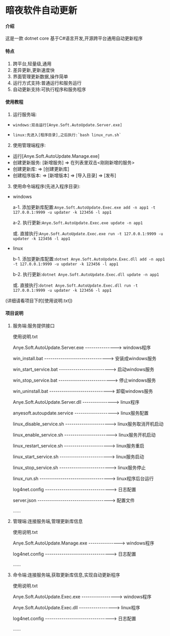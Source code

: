 # 暗夜软件自动更新

#### 介绍

这是一款 dotnet core 基于C#语言开发,开源跨平台通用自动更新程序

#### 特点


1. 跨平台,轻量级,通用
2. 差异更新,更新速度快
3. 界面管理更新数据,操作简单
4. 运行方式支持:普通运行和服务运行
5. 自动更新支持:可执行程序和服务程序


#### 使用教程


1. 运行服务端:

-     windows:双击运行[Anye.Soft.AutoUpdate.Server.exe]
-     linux:先进入[程序目录],之后执行:`bash linux_run.sh`
    
2. 使用管理端程序:

- 	运行[Anye.Soft.AutoUpdate.Manage.exe]
- 	创建更新服务: [新增服务] => 在列表里双击<刚刚新增的服务>
- 	创建更新库:   => [创建更新库]
- 	创建程序版本: => [新增版本] => [导入目录] => [发布]


3. 使用命令端程序(先进入程序目录):

- 	windows

    a-1. 添加更新库配置:`Anye.Soft.AutoUpdate.Exec.exe add -n app1 -t 127.0.0.1:9999 -u updater -k 123456 -l app1`

    a-2. 执行更新:`Anye.Soft.AutoUpdate.Exec.exe update -n app1`

     或. 直接执行:`Anye.Soft.AutoUpdate.Exec.exe run -t 127.0.0.1:9999 -u updater -k 123456 -l app1`


- 	linux

    b-1. 添加更新库配置:`dotnet Anye.Soft.AutoUpdate.Exec.dll add -n app1 -t 127.0.0.1:9999 -u updater -k 123456 -l app1`

    b-2. 执行更新:`dotnet Anye.Soft.AutoUpdate.Exec.dll update -n app1`

    或. 直接执行:`dotnet Anye.Soft.AutoUpdate.Exec.dll run -t 127.0.0.1:9999 -u updater -k 123456 -l app1`


(详细请看项目下的[使用说明.txt])

#### 项目说明


1. 服务端:服务提供接口

    使用说明.txt

    Anye.Soft.AutoUpdate.Server.exe ---------------> windows程序

    win_install.bat -------------------------------> 安装成windows服务

    win_start_service.bat -------------------------> 启动windows服务

    win_stop_service.bat --------------------------> 停止windows服务

    win_uninstall.bat -----------------------------> 卸载windows服务

    Anye.Soft.AutoUpdate.Server.dll ---------------> linux程序

    anyesoft.autoupdate.service -------------------> linux服务配置

    linux_disable_service.sh ----------------------> linux服务取消开机启动

    linux_enable_service.sh -----------------------> linux服务开机启动

    linux_restart_service.sh ----------------------> linux服务重启

    linux_start_service.sh ------------------------> linux服务启动

    linux_stop_service.sh -------------------------> linux服务停止

    linux_run.sh ----------------------------------> linux程序后台运行

    log4net.config --------------------------------> 日志配置

    server.json -----------------------------------> 配置文件

    ......


2. 管理端:连接服务端,管理更新库信息

    使用说明.txt

    Anye.Soft.AutoUpdate.Manage.exe ---------------> windows程序

    log4net.config --------------------------------> 日志配置

    ......


3. 命令端:连接服务端,获取更新库信息,实现自动更新程序

    使用说明.txt

    Anye.Soft.AutoUpdate.Exec.exe -----------------> windows程序

    Anye.Soft.AutoUpdate.Exec.dll -----------------> linux程序

    log4net.config --------------------------------> 日志配置

    ......



